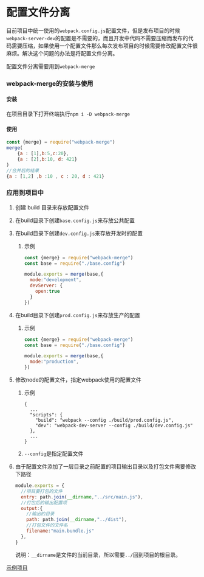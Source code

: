 # 配置文件分离

目前项目中统一使用的`webpack.config.js`配置文件，但是发布项目的时候`webpack-server-dev`的配置是不需要的，而且开发中代码不需要压缩而发布的代码需要压缩，如果使用一个配置文件那么每次发布项目的时候需要修改配置文件很麻烦。解决这个问题的办法是将配置文件分离。

配置文件分离需要用到`webpack-merge`

### webpack-merge的安装与使用

#### 安装

在项目目录下打开终端执行`npm i -D webpack-merge`

#### 使用

```js
const {merge} = require("webpack-merge")
merge(
    {a : [1],b:5,c:20},
    {a : [2],b:10, d: 421}
)
//合并后的结果
{a : [1,2] ,b :10 , c : 20, d : 421}
```



### 应用到项目中

1. 创建 build 目录来存放配置文件

2. 在build目录下创建`base.config.js`来存放公共配置

3. 在build目录下创建`dev.config.js`来存放开发时的配置

   1. 示例

      ```js
      const {merge} = require("webpack-merge")
      const base = require("./base.config")
      
      module.exports = merge(base,{
        mode:"development",
        devServer: {
          open:true
        }
      })
      ```

4. 在build目录下创建`prod.config.js`来存放生产的配置

   1. 示例

      ```js
      const {merge} = require("webpack-merge")
      const base = require("./base.config")
      
      module.exports = merge(base,{
        mode:"production",
      })
      ```

5. 修改node的配置文件，指定webpack使用的配置文件

   1. 示例

      ```
      {
        ...
        "scripts": {
          "build": "webpack --config ./build/prod.config.js",
          "dev": "webpack-dev-server --config ./build/dev.config.js"
        },
        ...
      }
      ```

   2. `--config`是指定配置文件

6. 由于配置文件添加了一层目录之前配置的项目输出目录以及打包文件需要修改下路径

   ```js
   module.exports = {
     //项目要打包的文件
     entry: path.join(__dirname,"../src/main.js"),
     //打包后的输出配置项
     output:{
       //输出的目录
       path: path.join(__dirname,"../dist"),
       //打包文件的文件名
       filename:"main.bundle.js"
     },
   }
   ```

    说明：`__dirname`是文件的当前目录，所以需要`../`回到项目的根目录。

[示例项目](./36-config)